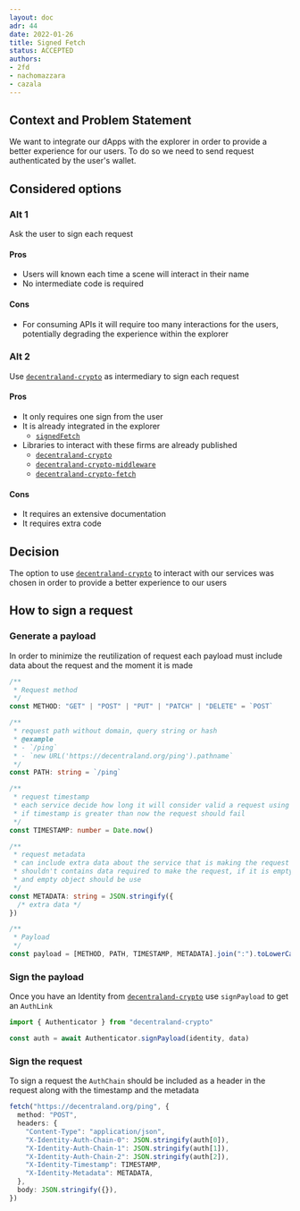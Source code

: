 ```yaml
---
layout: doc
adr: 44
date: 2022-01-26
title: Signed Fetch
status: ACCEPTED
authors:
- 2fd
- nachomazzara
- cazala
---
```


## Context and Problem Statement

We want to integrate our dApps with the explorer in order to provide a better experience for our users. To do so we need to send request authenticated by the user's wallet.

## Considered options

### Alt 1

Ask the user to sign each request

#### Pros

- Users will known each time a scene will interact in their name
- No intermediate code is required

#### Cons

- For consuming APIs it will require too many interactions for the users, potentially degrading the experience within the explorer

### Alt 2

Use [`decentraland-crypto`](https://github.com/decentraland/decentraland-crypto) as intermediary to sign each request

#### Pros

- It only requires one sign from the user
- It is already integrated in the explorer
  - [`signedFetch`](https://docs.decentraland.org/development-guide/network-connections/#signed-requests)
- Libraries to interact with these firms are already published
  - [`decentraland-crypto`](https://github.com/decentraland/decentraland-crypto)
  - [`decentraland-crypto-middleware`](https://github.com/decentraland/decentraland-crypto-middleware)
  - [`decentraland-crypto-fetch`](https://github.com/decentraland/decentraland-crypto-fetch)

#### Cons

- It requires an extensive documentation
- It requires extra code

## Decision

The option to use [`decentraland-crypto`](https://github.com/decentraland/decentraland-crypto) to interact with our services was chosen in order to provide a better experience to our users

## How to sign a request

### Generate a payload

In order to minimize the reutilization of request each payload must include data about the request and the moment it is made

```typescript
/**
 * Request method
 */
const METHOD: "GET" | "POST" | "PUT" | "PATCH" | "DELETE" = `POST`

/**
 * request path without domain, query string or hash
 * @example
 * - `/ping`
 * - `new URL('https://decentraland.org/ping').pathname`
 */
const PATH: string = `/ping`

/**
 * request timestamp
 * each service decide how long it will consider valid a request using this timestamp,
 * if timestamp is greater than now the request should fail
 */
const TIMESTAMP: number = Date.now()

/**
 * request metadata
 * can include extra data about the service that is making the request
 * shouldn't contains data required to make the request, if it is empty
 * and empty object should be use
 */
const METADATA: string = JSON.stringify({
  /* extra data */
})

/**
 * Payload
 */
const payload = [METHOD, PATH, TIMESTAMP, METADATA].join(":").toLowerCase()
```

### Sign the payload

Once you have an Identity from [`decentraland-crypto`](https://github.com/decentraland/decentraland-crypto) use `signPayload` to get an `AuthLink`

```typescript
import { Authenticator } from "decentraland-crypto"

const auth = await Authenticator.signPayload(identity, data)
```

### Sign the request

To sign a request the `AuthChain` should be included as a header in the request along with the timestamp and the metadata

```typescript
fetch("https://decentraland.org/ping", {
  method: "POST",
  headers: {
    "Content-Type": "application/json",
    "X-Identity-Auth-Chain-0": JSON.stringify(auth[0]),
    "X-Identity-Auth-Chain-1": JSON.stringify(auth[1]),
    "X-Identity-Auth-Chain-2": JSON.stringify(auth[2]),
    "X-Identity-Timestamp": TIMESTAMP,
    "X-Identity-Metadata": METADATA,
  },
  body: JSON.stringify({}),
})
```
